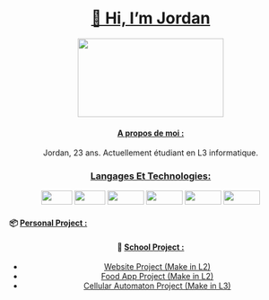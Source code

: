 <div align = center>
  
  # <ins> 👋 Hi, I’m Jordan </ins>
 
</div>

<div align = center>
  
  <img src="https://www.vernee.cc/wp-content/uploads/2022/07/image-GIF.gif" width="260" height="140" />

</div>

<div align = center>

  #### <ins> A propos de moi : </ins> 

  Jordan, 23 ans. Actuellement étudiant en L3 informatique. 
  
</div>

<div align = center>
  
  ### <ins> Langages Et Technologies: </ins> 
  <img src="https://img.shields.io/badge/Java-ED8B00?style=for-the-badge&logo=java&logoColor=white" width="55" height="25" />
  <img src="https://img.shields.io/badge/C-00599C?style=flat-square&logo=c&logoColor=white" width="55" height="25" />
  <img src="https://img.shields.io/badge/Python-14354C?style=flat-square&logo=python&logoColor=white" width="65" height="25" />
  <img src="https://img.shields.io/badge/JavaScript-F7DF1E?style=flat-square&logo=javascript&logoColor=black" width="65" height="25" />
  <img src="https://img.shields.io/badge/Node.js-43853D?style=for-the-badge&logo=node.js&logoColor=whit" width="65" height="25" />
  <img src="https://img.shields.io/badge/Angular-DD0031?style=for-the-badge&logo=angular&logoColor=white" width="65" height="25" />

</div>

#### :package: <ins> Personal Project : </ins> 

<div align = center>
  
#### :pencil: <ins> School Project : </ins> 

- [Website Project (Make in L2)](https://github.com/NadrojX/Website-Project)
- [Food App Project (Make in L2)](https://github.com/NadrojX/Food-App-Project)
- [Cellular Automaton Project (Make in L3)](https://github.com/NadrojX/Cellular-Automaton-Project)
  
</div>

<!---
NadrojX/NadrojX is a ✨ special ✨ repository because its `README.md` (this file) appears on your GitHub profile.
You can click the Preview link to take a look at your changes.
--->
